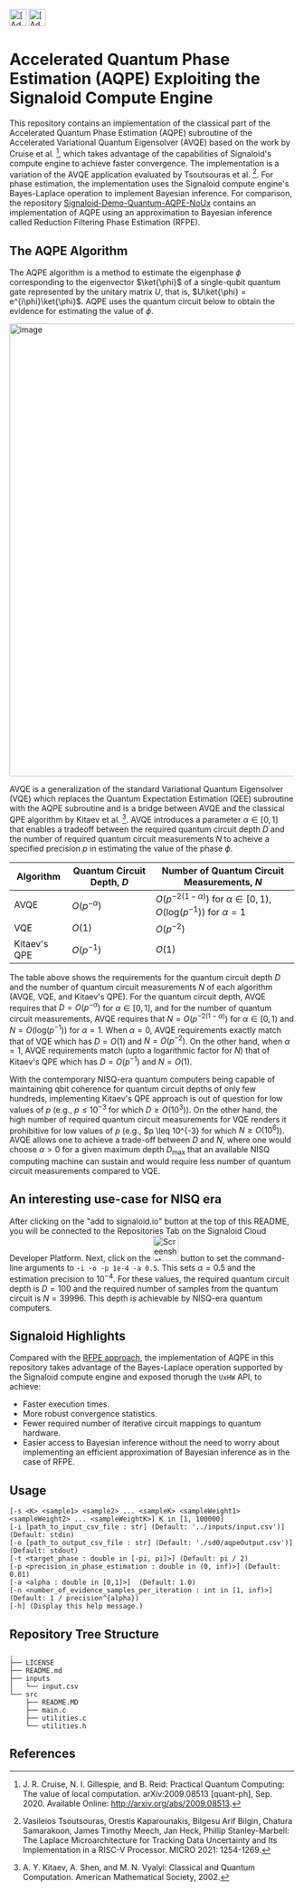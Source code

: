 [<img src="https://assets.signaloid.io/add-to-signaloid-cloud-logo-dark-v6.png#gh-dark-mode-only" alt="[Add to signaloid.io]" height="30">](https://signaloid.io/repositories?connect=https://github.com/signaloid/Signaloid-Demo-Quantum-AQPE#gh-dark-mode-only)
[<img src="https://assets.signaloid.io/add-to-signaloid-cloud-logo-light-v6.png#gh-light-mode-only" alt="[Add to signaloid.io]" height="30">](https://signaloid.io/repositories?connect=https://github.com/signaloid/Signaloid-Demo-Quantum-AQPE#gh-light-mode-only)

# Accelerated Quantum Phase Estimation (AQPE) Exploiting the Signaloid Compute Engine
This repository contains an implementation of the classical part of the Accelerated Quantum Phase Estimation (AQPE) subroutine of the Accelerated Variational Quantum Eigensolver (AVQE) based on the work by Cruise et al. [^0], which takes advantage of the capabilities of Signaloid's compute engine to achieve faster convergence. The implementation is a variation of the AVQE application evaluated by Tsoutsouras et al. [^1]. For phase estimation, the implementation uses the Signaloid compute engine's Bayes-Laplace operation to implement Bayesian inference. For comparison, the repository [Signaloid-Demo-Quantum-AQPE-NoUx](https://github.com/signaloid/Signaloid-Demo-Quantum-AQPE-NoUx) contains an implementation of AQPE using an approximation to Bayesian inference called Reduction Filtering Phase Estimation (RFPE).

## The AQPE Algorithm
The AQPE algorithm is a method to estimate the eigenphase $\phi$ corresponding to the eigenvector $\ket{\phi}$ of a single-qubit quantum gate represented by the unitary matrix $U$, that is, $U\ket{\phi} = e^{i\phi}\ket{\phi}$. AQPE uses the quantum circuit below to obtain the evidence for estimating the value of $\phi$.

<img width="800" alt="image" src="https://user-images.githubusercontent.com/115564080/235872639-cb6866b2-cfcb-421f-b2cf-538110ca43fe.png">

AVQE is a generalization of the standard Variational Quantum Eigensolver (VQE) which replaces the Quantum Expectation Estimation (QEE) subroutine with the AQPE subroutine and is a bridge between AVQE and the classical QPE algorithm by Kitaev et al. [^2]. AVQE introduces a parameter $\alpha \in [0,1]$ that enables a tradeoff between the required quantum circuit depth $D$ and the number of required quantum circuit measurements $N$ to acheive a specified precision $p$ in estimating the value of the phase $\phi$.

| Algorithm | Quantum Circuit Depth, $D$ | Number of Quantum Circuit Measurements, $N$ |
| ------ | --- | --- |
| AVQE | $O(p^{-\alpha})$ | $O(p^{{-2(1 - \alpha)}})$ for $\alpha \in [0,1)$, $O(\mathrm{log}(p^{-1}))$ for $\alpha = 1$|
| VQE | $O(1)$ | $O(p^{-2})$ |
| Kitaev's QPE| $O(p^{-1})$ | $O(1)$ |

The table above shows the requirements for the quantum circuit depth $D$ and the number of quantum circuit measurements $N$ of each algorithm (AVQE, VQE, and Kitaev's QPE). For the quantum circuit depth, AVQE requires that $D = O(p^{-\alpha})$ for $\alpha \in [0,1]$, and for the number of quantum circuit measurements, AVQE requires that $N = O(p^{{-2(1 - \alpha)}})$ for $\alpha \in [0,1)$ and $N = O(\mathrm{log}(p^{-1}))$ for $\alpha = 1$. When $\alpha = 0$, AVQE requirements exactly match that of VQE which has $D = O(1)$ and $N = O(p^{-2})$. On the other hand, when $\alpha = 1$, AVQE requirements match (upto a logarithmic factor for $N$) that of Kitaev's QPE which has $D = O(p^{-1})$ and $N = O(1)$.

With the contemporary NISQ-era quantum computers being capable of maintaining qbit coherence for quantum circuit depths of only few hundreds, implementing Kitaev's QPE approach is out of question for low values of $p$ (e.g., $p \leq 10^{-3}$ for which $D \geq O(10^3)$). On the other hand, the high number of required quantum circuit measurements for VQE renders it prohibitive for low values of $p$ (e.g., $p \leq 10^{-3} for which $N \geq O(10^6)$). AVQE allows one to achieve a trade-off between $D$ and $N$, where one would choose $\alpha > 0$ for a given maximum depth $D_{\mathrm{max}}$ that an available NISQ computing machine can sustain and would require less number of quantum circuit measurements compared to VQE.

## An interesting use-case for NISQ era
After clicking on the "add to signaloid.io" button at the top of this README, you will be connected to the Repositories Tab on the Signaloid Cloud Developer Platform. Next, click on the <img width="45" alt="Screenshot 2023-06-29 at 22 55 31" src="https://github.com/signaloid/Signaloid-Demo-Quantum-AQPE-NoUx/assets/86417/6a076901-ae9b-4933-bf89-d3120baa29f8"> button to set the command-line arguments to `-i -o -p 1e-4 -a 0.5`. This sets $\alpha = 0.5$ and the estimation precision to $10^{-4}$. For these values, the required quantum circuit depth is $D = 100$ and the required number of samples from the quantum circuit is $N = 39996$. This depth is achievable by NISQ-era quantum computers.

## Signaloid Highlights
Compared with the [RFPE approach](https://github.com/signaloid/Signaloid-Demo-Quantum-AQPE-NoUx), the implementation of AQPE in this repository takes advantage of the Bayes-Laplace operation supported by the Signaloid compute engine and exposed thorugh the `UxHW` API, to achieve:
- Faster execution times.
- More robust convergence statistics.
- Fewer required number of iterative circuit mappings to quantum hardware.
- Easier access to Bayesian inference without the need to worry about implementing an efficient approximation of Bayesian inference as in the case of RFPE.

## Usage
```
[-s <K> <sample1> <sample2> ... <sampleK> <sampleWeight1> <sampleWeight2> ... <sampleWeightK>] K in [1, 100000]
[-i [path_to_input_csv_file : str] (Default: '../inputs/input.csv')] (Default: stdin)
[-o [path_to_output_csv_file : str] (Default: './sd0/aqpeOutput.csv')] (Default: stdout)
[-t <target_phase : double in [-pi, pi]>] (Default: pi / 2)
[-p <precision_in_phase_estimation : double in (0, inf)>] (Default: 0.01)
[-a <alpha : double in [0,1]>]  (Default: 1.0)
[-n <number_of_evidence_samples_per_iteration : int in [1, inf)>] (Default: 1 / precision^{alpha})
[-h] (Display this help message.)
```

## Repository Tree Structure
```
.
├── LICENSE
├── README.md
├── inputs
│   └── input.csv
└── src
    ├── README.MD
    ├── main.c
    ├── utilities.c
    └── utilities.h
```

## References
[^0]: J. R. Cruise, N. I. Gillespie, and B. Reid: Practical Quantum Computing: The value of local computation. arXiv:2009.08513 [quant-ph], Sep. 2020. Available Online: http://arxiv.org/abs/2009.08513.

[^1]: Vasileios Tsoutsouras, Orestis Kaparounakis, Bilgesu Arif Bilgin, Chatura Samarakoon, James Timothy Meech, Jan Heck, Phillip Stanley-Marbell: The Laplace Microarchitecture for Tracking Data Uncertainty and Its Implementation in a RISC-V Processor. MICRO 2021: 1254-1269.

[^2]: A. Y. Kitaev, A. Shen, and M. N. Vyalyi: Classical and Quantum Computation. American Mathematical Society, 2002.
